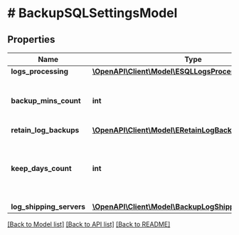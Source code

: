 # # BackupSQLSettingsModel

## Properties

Name | Type | Description | Notes
------------ | ------------- | ------------- | -------------
**logs_processing** | [**\OpenAPI\Client\Model\ESQLLogsProcessing**](ESQLLogsProcessing.md) |  |
**backup_mins_count** | **int** | Frequency of transaction log backup, in minutes. | [optional]
**retain_log_backups** | [**\OpenAPI\Client\Model\ERetainLogBackupsType**](ERetainLogBackupsType.md) |  | [optional]
**keep_days_count** | **int** | Number of days to keep transaction logs in the backup repository. | [optional]
**log_shipping_servers** | [**\OpenAPI\Client\Model\BackupLogShippingServersModel**](BackupLogShippingServersModel.md) |  | [optional]

[[Back to Model list]](../../README.md#models) [[Back to API list]](../../README.md#endpoints) [[Back to README]](../../README.md)
